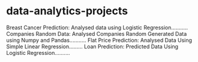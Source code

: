 # data-analytics-projects

Breast Cancer Prediction: Analysed data using Logistic Regression...........
Companies Random Data: Analysed Companies Random Generated Data using  Numpy and Pandas...........
Flat Price Prediction: Analysed Data Using Simple Linear Regression.........
Loan Prediction: Predicted Data Using Logistic Regression..........
